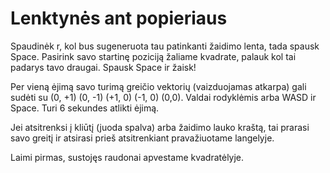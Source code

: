 # Lenktynės ant popieriaus

Spaudinėk r, kol bus sugeneruota tau patinkanti žaidimo lenta, tada spausk Space.
Pasirink savo startinę poziciją žaliame kvadrate, palauk kol tai padarys tavo draugai.
Spausk Space ir žaisk!

Per vieną ėjimą savo turimą greičio vektorių (vaizduojamas atkarpa) gali sudėti su (0, +1)  (0, -1)  (+1, 0)  (-1, 0)  (0,0).
Valdai rodyklėmis arba WASD ir Space.
Turi 6 sekundes atlikti ėjimą.

Jei atsitrenksi į kliūtį (juoda spalva) arba žaidimo lauko kraštą, tai prarasi savo greitį ir atsirasi prieš atsitrenkiant pravažiuotame langelyje.

Laimi pirmas, sustojęs raudonai apvestame kvadratėlyje.
